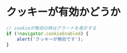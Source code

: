 # クッキーが有効かどうか

```js
// cookieが無効の時はアラートを表示する
if (!navigator.cookieEnabled) {
    alert('クッキーが無効です');
}
```
